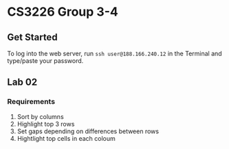 # CS3226 Group 3-4 
## Get Started
To log into the web server, run `ssh user@188.166.240.12` in the Terminal and type/paste your password.

## Lab 02
### Requirements
1. Sort by columns
2. Highlight top 3 rows  
3. Set gaps depending on differences between rows
4. Hightlight top cells in each coloum 
